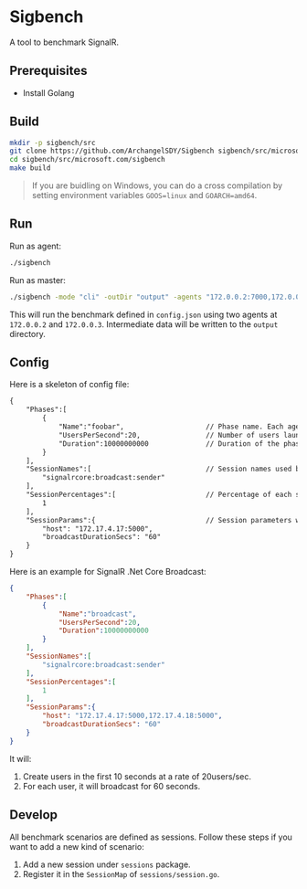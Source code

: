 # Sigbench

A tool to benchmark SignalR.

## Prerequisites

* Install Golang

## Build

```bash
mkdir -p sigbench/src
git clone https://github.com/ArchangelSDY/Sigbench sigbench/src/microsoft.com/sigbench
cd sigbench/src/microsoft.com/sigbench
make build
```

> If you are buidling on Windows, you can do a cross compilation by setting environment variables `GOOS=linux` and `GOARCH=amd64`.

## Run

Run as agent:

```bash
./sigbench
```

Run as master:

```bash
./sigbench -mode "cli" -outDir "output" -agents "172.0.0.2:7000,172.0.0.3:7000" -config "config.json"
```

This will run the benchmark defined in `config.json` using two agents at `172.0.0.2` and `172.0.0.3`. Intermediate data will be written to the `output` directory.

## Config

Here is a skeleton of config file:

```txt
{
    "Phases":[
        {
            "Name":"foobar",                    // Phase name. Each agent executes all phases sequentially.
            "UsersPerSecond":20,                // Number of users launched per second.
            "Duration":10000000000              // Duration of the phase in nanosecond.
        }
    ],
    "SessionNames":[                            // Session names used by each user. Session name is defined in `sessions/session.go`. Each user executes only one session. Different user can execute different session and the percentage is controlled by the following `SessionPercentages`.
        "signalrcore:broadcast:sender"
    ],
    "SessionPercentages":[                      // Percentage of each session ranging from 0 to 1.
        1
    ],
    "SessionParams":{                           // Session parameters which will be passed to session in user context. Their meanings are defined in the code.
        "host": "172.17.4.17:5000",
        "broadcastDurationSecs": "60"
    }
}

```

Here is an example for SignalR .Net Core Broadcast:

```json
{
    "Phases":[
        {
            "Name":"broadcast",
            "UsersPerSecond":20,
            "Duration":10000000000
        }
    ],
    "SessionNames":[
        "signalrcore:broadcast:sender"
    ],
    "SessionPercentages":[
        1
    ],
    "SessionParams":{
        "host": "172.17.4.17:5000,172.17.4.18:5000",
        "broadcastDurationSecs": "60"
    }
}
```

It will:

1. Create users in the first 10 seconds at a rate of 20users/sec.
2. For each user, it will broadcast for 60 seconds.


## Develop

All benchmark scenarios are defined as sessions. Follow these steps if you want to add a new kind of scenario:

1. Add a new session under `sessions` package.
2. Register it in the `SessionMap` of `sessions/session.go`.
